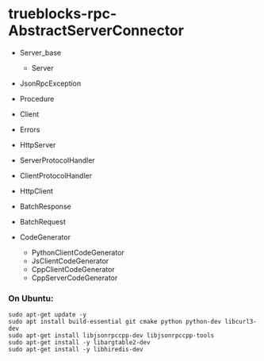 # trueblocks-rpc- AbstractServerConnector

- Server_base

  - Server<class S>

- JsonRpcException
- Procedure
- Client
- Errors
- HttpServer
- ServerProtocolHandler
- ClientProtocolHandler
- HttpClient
- BatchResponse
- BatchRequest

- CodeGenerator

  - PythonClientCodeGenerator
  - JsClientCodeGenerator
  - CppClientCodeGenerator
  - CppServerCodeGenerator

### On Ubuntu:

```
sudo apt-get update -y
sudo apt install build-essential git cmake python python-dev libcurl3-dev
sudo apt-get install libjsonrpccpp-dev libjsonrpccpp-tools
sudo apt-get install -y libargtable2-dev
sudo apt-get install -y libhiredis-dev
```

